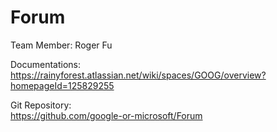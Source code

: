 # Forum

Team Member: Roger Fu

Documentations:     
https://rainyforest.atlassian.net/wiki/spaces/GOOG/overview?homepageId=125829255

Git Repository:     
https://github.com/google-or-microsoft/Forum